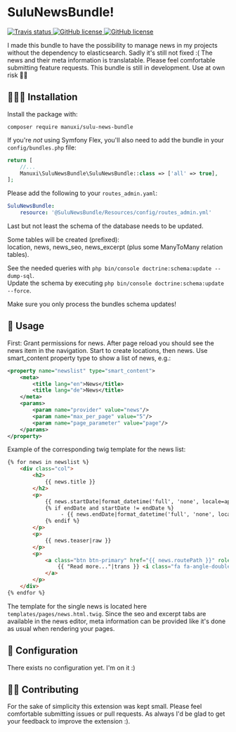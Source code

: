 # SuluNewsBundle!
<div>
    <a href="https://www.travis-ci.com/manuxi/SuluNewsBundle" target="_blank">
        <img src="https://www.travis-ci.com/manuxi/SuluNewsBundle.svg?branch=main" alt="Travis status">
    </a>
    <a href="https://github.com/manuxi/SuluNewsBundle/blob/main/LICENSE" target="_blank">
        <img src="https://img.shields.io/github/license/manuxi/SuluNewsBundle" alt="GitHub license">
    </a>
    <a href="https://github.com/manuxi/SuluNewsBundle/tags" target="_blank">
        <img src="https://img.shields.io/github/v/tag/manuxi/SuluNewsBundle" alt="GitHub license">
    </a>

</div>


I made this bundle to have the possibility to manage news in my projects without the dependency to elasticsearch. Sadly it's still not fixed :( 
The news and their meta information is translatable. Please feel comfortable submitting feature requests. 
This bundle is still in development. Use at own risk 🤞🏻


## 👩🏻‍🏭 Installation
Install the package with:
```console
composer require manuxi/sulu-news-bundle
```
If you're *not* using Symfony Flex, you'll also
need to add the bundle in your `config/bundles.php` file:

```php
return [
    //...
    Manuxi\SuluNewsBundle\SuluNewsBundle::class => ['all' => true],
];
```
Please add the following to your `routes_admin.yaml`:
```yaml
SuluNewsBundle:
    resource: '@SuluNewsBundle/Resources/config/routes_admin.yml'
```
Last but not least the schema of the database needs to be updated.  

Some tables will be created (prefixed):  
location, news, news_seo, news_excerpt
(plus some ManyToMany relation tables).  

See the needed queries with `php bin/console doctrine:schema:update --dump-sql`.  
Update the schema by executing `php bin/console doctrine:schema:update --force`.  

Make sure you only process the bundles schema updates!

## 🎣 Usage
First: Grant permissions for news. 
After page reload you should see the news item in the navigation. 
Start to create locations, then news.
Use smart_content property type to show a list of news, e.g.:
```xml
<property name="newslist" type="smart_content">
    <meta>
        <title lang="en">News</title>
        <title lang="de">News</title>
    </meta>
    <params>
        <param name="provider" value="news"/>
        <param name="max_per_page" value="5"/>
        <param name="page_parameter" value="page"/>
    </params>
</property>
```
Example of the corresponding twig template for the news list:
```html
{% for news in newslist %}
    <div class="col">
        <h2>
            {{ news.title }}
        </h2>
        <p>
            {{ news.startDate|format_datetime('full', 'none', locale=app.request.getLocale()) }}
            {% if endDate and startDate != endDate %}
                 - {{ news.endDate|format_datetime('full', 'none', locale=app.request.getLocale()) }}
            {% endif %}
        </p>
        <p>
            {{ news.teaser|raw }}
        </p>
        <p>
            <a class="btn btn-primary" href="{{ news.routePath }}" role="button">
                {{ "Read more..."|trans }} <i class="fa fa-angle-double-right"></i>
            </a>
        </p>
    </div>
{% endfor %}
```
The template for the single news is located here
`templates/pages/news.html.twig`.
Since the seo and excerpt tabs are available in the news editor, 
meta information can be provided like it's done as usual when rendering your pages. 

## 🧶 Configuration
There exists no configuration yet. I'm on it :)

## 👩‍🍳 Contributing
For the sake of simplicity this extension was kept small.
Please feel comfortable submitting issues or pull requests. As always I'd be glad to get your feedback to improve the extension :).
